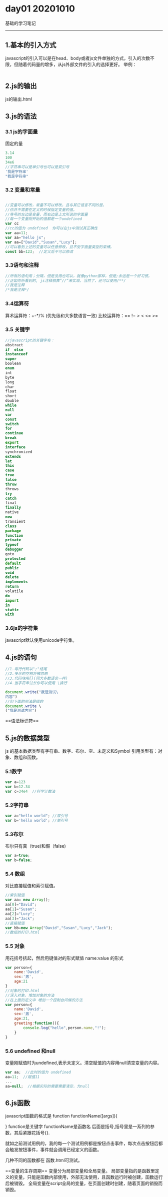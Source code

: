 # day01 20201010

基础的学习笔记

---

## 1.基本的引入方式

javascript的引入可以是在head、body或者js文件单独的方式，引入的次数不限，但随着代码量的增多，从js外部文件的引入的选择更好。
举例：

```js

```

## 2.js的输出

js的输出.html

## 3.js的语法

### 3.1 js的字面量

固定的量

```javascript
3.14
100
34e6
//字符串可以是单引号也可以是双引号
'我是字符串'
"我是字符串"
```

### 3.2 变量和常量

```javascript

//变量可以修改，常量不可以修改，且与其它语言不同的是，
//你并不需要在定义的时候指定变量的值。
//等号的左边是变量，而右边是上文所说的字面量
//每一个变量刚开始的值都是一个undefined
var cc
//cc的值为 undefined  你可以在js中测试其正确性
var aa=11;
var aa="hello js";
var aa=["David","Susan","Lucy"];
//可以看到上述的变量可以任意修改，且不受字面量类型的束缚。
const bb=123;  //定义后不可以修改

```

### 3.3语句和注释

```javascript
//所有的语句用；分隔，但是没用也可以，就像python那样，但是;永远是一个好习惯。
//正如你所看到的, js注释依靠”//“来实现，当然了，还可以使用/**/
//我是注释
/*我是注释*/

```

### 3.4运算符

算术运算符：+-*/%  (优先级和大多数语言一致)
比较运算符：== != > < <= >=

### 3.5 关键字

```javascript
//javascript的关键字有：
abstract
if  else
instanceof
super
boolean
enum
int
byte
long
char
float
short
double
while
null
var
const
switch
for
continue
break
export
interface
synchronized
extends
let
this
case
true
false
throw
throws
try
catch
final
finally
native
new
transient
class
package
function
private
typeof
debugger
goto
protected
default
public
void
delete
implements
return
volatile
do
import
in
static
with
```

### 3.6js的字符集

javascript默认使用unicode字符集。

## 4.js的语句

```javascript
//1.每行代码以";"结尾
//2.多余的空格将被忽略
//3.代码块用{}(同大多数语言一样)
//4.当字符串过长你可以使用 \换行

document.write("我是测试\
内容")
//但下面的用法是错的
document.write \
("我是测试内容")
```

==语法标识符==

## 5.js的数据类型

js 的基本数据类型有字符串、数字、布尔、空、未定义和Symbol
引用类型有：对象、数组和函数。

### 5.1数字

```javascript
var a=123
var b=12.34
var c=34e4  //科学计数法
```

### 5.2字符串

```javascript
var a="hello world"; //双引号
var b='hello world'; //单引号
```

### 5.3布尔

布尔只有真（true)和假（false)

```javascript
var a=true;
var b=false;
```

### 5.4 数组

对比直接赋值和索引赋值。

```javascript
//索引赋值
var aa= new Array();
aa[0]="David";
aa[1]="Susan";
aa[2]="Lucy";
aa[3]="Jack";
//直接赋值
var bb=new Array("David","Susan","Lucy","Jack");
//数组的打印.html
```

### 5.5 对象

用花括号括起，然后用键值对的形式赋值
name:value 的形式

```javascript
var person={
    name:'David',
    sex:'男',
    age:21
}
//对象的打印.html
//深入对象，增加对象的方法
//在上面的定义中 增加一个控制台问候的方法
var person={
    name:'David',
    sex:'男',
    age:21,
    greeting:function(){
        console.log("hello",person.name,"!");
    }
}
```

### 5.6 undefined 和null

变量刚赋值时为undefined,表示未定义。清空赋值的内容用null清空变量的内容。

```javascript
var aa;  //此时的值为 undefined
aa=11;  //赋值11
...
aa=null;  //根据实际的需要需要清空，为null
```

## 6.js函数

javascript函数的格式是 
function functionName([args]){

}
function是关键字
functionName是函数名 后面是括号,括号里是一系列的参数，其后紧跟花括号{}.

就如之前测试用例的，我的每一个测试用例都是按钮点击事件，每次点击按钮后都会触发按钮事件，事件就会调用已经定义的函数。

几种不同的函数都在 函数.html可测试。

==变量的生存周期==
变量分为局部变量和全局变量。
局部变量指的是函数里定义的变量，只能是函数内部使用，外部无法使用，且函数运行时被创建，函数运行后被销毁。
全局变量在script全局的变量，在页面创建时创建，随着页面的销毁而销毁。
